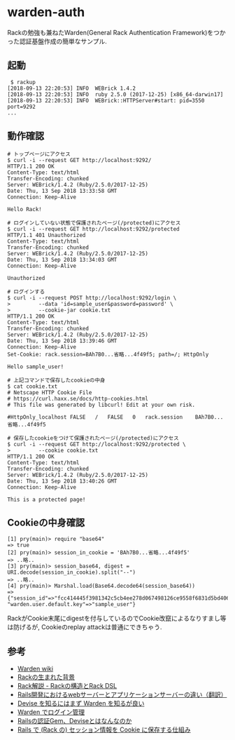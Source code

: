 # warden-auth
Rackの勉強も兼ねたWarden(General Rack Authentication Framework)をつかった認証基盤作成の簡単なサンプル.

## 起動
```
 $ rackup
[2018-09-13 22:20:53] INFO  WEBrick 1.4.2
[2018-09-13 22:20:53] INFO  ruby 2.5.0 (2017-12-25) [x86_64-darwin17]
[2018-09-13 22:20:53] INFO  WEBrick::HTTPServer#start: pid=3550 port=9292
...
```

## 動作確認
```
# トップページにアクセス
$ curl -i --request GET http://localhost:9292/
HTTP/1.1 200 OK
Content-Type: text/html
Transfer-Encoding: chunked
Server: WEBrick/1.4.2 (Ruby/2.5.0/2017-12-25)
Date: Thu, 13 Sep 2018 13:33:58 GMT
Connection: Keep-Alive

Hello Rack!

# ログインしていない状態で保護されたページ(/protected)にアクセス
$ curl -i --request GET http://localhost:9292/protected
HTTP/1.1 401 Unauthorized
Content-Type: text/html
Transfer-Encoding: chunked
Server: WEBrick/1.4.2 (Ruby/2.5.0/2017-12-25)
Date: Thu, 13 Sep 2018 13:34:03 GMT
Connection: Keep-Alive

Unauthorized

# ログインする
$ curl -i --request POST http://localhost:9292/login \
>         --data 'id=sample_user&password=password' \
>         --cookie-jar cookie.txt
HTTP/1.1 200 OK
Content-Type: text/html
Transfer-Encoding: chunked
Server: WEBrick/1.4.2 (Ruby/2.5.0/2017-12-25)
Date: Thu, 13 Sep 2018 13:39:46 GMT
Connection: Keep-Alive
Set-Cookie: rack.session=BAh7B0...省略...4f49f5; path=/; HttpOnly

Hello sample_user!

# 上記コマンドで保存したcookieの中身
$ cat cookie.txt
# Netscape HTTP Cookie File
# https://curl.haxx.se/docs/http-cookies.html
# This file was generated by libcurl! Edit at your own risk.

#HttpOnly_localhost	FALSE	/	FALSE	0	rack.session	BAh7B0...省略...4f49f5

# 保存したcookieをつけて保護されたページ(/protected)にアクセス
$ curl -i --request GET http://localhost:9292/protected \
>         --cookie cookie.txt
HTTP/1.1 200 OK
Content-Type: text/html
Transfer-Encoding: chunked
Server: WEBrick/1.4.2 (Ruby/2.5.0/2017-12-25)
Date: Thu, 13 Sep 2018 13:40:26 GMT
Connection: Keep-Alive

This is a protected page!

```

## Cookieの中身確認

```
[1] pry(main)> require "base64"
=> true
[2] pry(main)> session_in_cookie = 'BAh7B0...省略...4f49f5'
=> ..略..
[3] pry(main)> session_base64, digest = URI.decode(session_in_cookie).split("--")
=> ..略..
[4] pry(main)> Marshal.load(Base64.decode64(session_base64))
=> {"session_id"=>"fcc414445f3981342c5cb4ee278d067498126ce9558f6831d5bd406196d7722b", "warden.user.default.key"=>"sample_user"}
```

RackがCookie末尾にdigestを付与しているのでCookie改竄によるなりすまし等は防げるが, Cookieのreplay attackは普通にできちゃう.

## 参考
- [Warden wiki](https://github.com/hassox/warden/wiki)
- [Rackの生まれた背景](http://gihyo.jp/dev/serial/01/ruby/0023)
- [Rack解説 - Rackの構造とRack DSL](https://qiita.com/higuma/items/838f4f58bc4a0645950a)
- [Rails開発におけるwebサーバーとアプリケーションサーバーの違い（翻訳）](https://qiita.com/jnchito/items/3884f9a2ccc057f8f3a3)
- [Devise を知るにはまず Warden を知るが良い](http://vimtaku.github.io/blog/2014/03/02/warden/)
- [Warden でログイン管理](http://ataru-kodaka.hatenablog.com/entry/2014/07/23/230727)
- [Railsの認証Gem、Deviseとはなんなのか](http://astap.hatenablog.jp/entry/2017/04/16/221349)
- [Rails で (Rack の) セッション情報を Cookie に保存する仕組み](https://qiita.com/labocho/items/32efc5b7c73aba3500ff)
